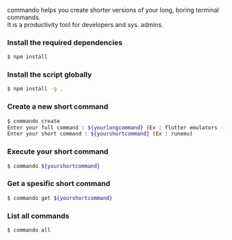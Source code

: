commando helps you create shorter versions of your long, boring terminal commands.  
It is a productivity tool for developers and sys. admins.

### Install the required dependencies
```sh
$ npm install
```
### Install the script globally
```sh
$ npm install -g .
```
### Create a new short command
```sh
$ commando create
Enter your full command : ${yourlongcommand} (Ex : flutter emulators --launch my-emulator)
Enter your short command : ${yourshortcommand} (Ex : runemu)
```
### Execute your short command
```sh
$ commando ${yourshortcommand}
```
### Get a spesific short command
```sh
$ commando get ${yourshortcommand}
```
### List all commands
```sh
$ commando all
```

